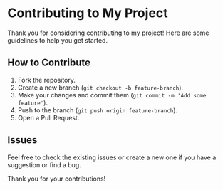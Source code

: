 # Contributing to My Project

Thank you for considering contributing to my project! Here are some guidelines to help you get started.

## How to Contribute

1. Fork the repository.
2. Create a new branch (`git checkout -b feature-branch`).
3. Make your changes and commit them (`git commit -m 'Add some feature'`).
4. Push to the branch (`git push origin feature-branch`).
5. Open a Pull Request.

## Issues

Feel free to check the existing issues or create a new one if you have a suggestion or find a bug.

Thank you for your contributions!
